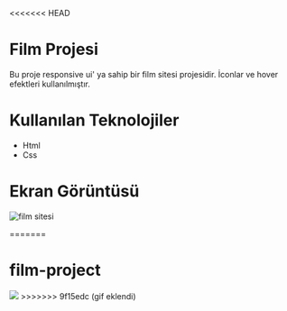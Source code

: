 <<<<<<< HEAD
# Film Projesi


Bu proje responsive ui' ya sahip bir film sitesi projesidir. İconlar ve hover efektleri kullanılmıştır.

# Kullanılan Teknolojiler
- Html
- Css

# Ekran Görüntüsü

![film sitesi](https://github.com/user-attachments/assets/ae67dc73-4892-4675-aa22-4d71d74badf7)

=======
# film-project

<img src=“./film.sitesi.gif”/>
>>>>>>> 9f15edc (gif eklendi)

